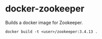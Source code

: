 docker-zookeeper
================

Builds a docker image for Zookeeper.

```docker build -t <user>/zookeeper:3.4.13 .```
